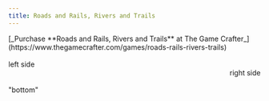 ```yaml
---
title: Roads and Rails, Rivers and Trails
---
```

<div>
[_Purchase **Roads and Rails, Rivers and Trails** at The Game Crafter_](https://www.thegamecrafter.com/games/roads-rails-rivers-trails)
</div>
<br clear="both"/>
<div align="left" width="50%">
left side
</div>
<div align="right" width="50%">
right side
</div>
<br clear="both"/>
<div>
"bottom"
</div>
